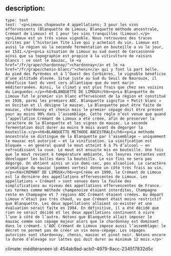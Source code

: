 description:
  -
    type: text
    text: '<p>Limoux chapeaute 4 appellations; 3 pour les vins effervescents (Blanquette de Limoux, Blanquette méthode ancestrale, Crémant de Limoux) et 1 pour les vins tranquilles (Limoux).</p><p>Limoux est un très vieux vignoble. Nous retrouvons des traces écrites par l’historien Tite Live qui y achetait du vin. Limoux est aussi la région où la seconde fermentation en bouteille a vu le jour, en 1531.</p><p>La situation de Limoux au sud ouest de Carcassonne ainsi que sa topographie est propice à la viticulture de raisins blancs : ce sont le mauzac, le <a href="/fr/grape/chardonnay/">chardonnay</a> et le <a href="/fr/grape/chenin-blanc/">chenin</a> qui y font la part belle.  Au pied des Pyrénées et à l’Ouest des Corbières, le vignoble bénéficie d’une altitude élevée. Situé juste au Sud du Seuil de Naurouze, il bénéficie tant du vent cers atlantique que du vent marin méditerranéen. Ainsi, le climat y est plus frais que chez ses voisins du Languedoc.</p><h6>BLANQUETTE DE LIMOUX</h6><p>La Blanquette de Limoux fut le premier vin blanc effervescent de la région et constitué en 1938, parmi les premiers AOC. Blanquette signifie « Petit blanc » en Occitan et il désigne le mauzac. La Blanquette peut être faite de mauzac, chardonnay et chenin mais le premier cépage doit être présent pour au moins 90% dans l’assemblage. Cette règle n’est venue que quand l’appellation Crémant de Limoux a été créée, afin de préserver la caractère de la Blanquette et les vignes de mauzac. La seconde fermentation doit durer au moins 9 mois avant de dégorger la bouteille.</p><h6>BLANQUETTE METHODE ANCESTRALE</h6><p>La méthode ancestrale se distingue de la Blanquette par l’assemblage – uniquement le mauzac est autorisé – et la vinification. La vinification est bloquée – en général quand le mout atteint 6 à 7% d’alcool – en refroidissant la cuve. Le mout est ensuite mis en bouteille. Une fois que le mout revient à température ambiante, les levures restantes vont développer les bulles dans la bouteille. Le vin fini ne sera pas dégorgé. On obtient ainsi un vin demi-sec, peu alcoolisé. Le caractère aromatique du mauzac (pommes vertes) donne un côté très frais au vin.</p><h6>CREMANT DE LIMOUX</h6><p>Créée en 1990, le Crémant de Limoux est la dernière des appellations effervescentes de Limoux. Les appellations « Crémant » sont venues dans la foulée des simplifications au niveau des appellations effervescentes de France. Les termes comme méthode champenoise étaient interdites, Champagne reste en Champagne et 7 régions AOC Crémant étaient créées. Au départ Limoux n’était pas très chaud, vu que Crémant était moins restrictif que Blanquette. Les deux appellations allaient co-exister et une évaluation serait faite en 1994. En définitive, il a été décidé que rien ne serait décidé et les deux appellations continuent à vivre l’une à côté de l’autre. Notons que Blanquette allait imposer le mauzac comme son cépage majeur alors que le chardonnay est dominant dans le crémant. L’AOC Crémant de Limoux impose aussi l’assemblage: le décret ne permet pas de créer un vin mono-cépage. Les cépages autorisés sont chardonnay, chenin, mauzac et pinot noir. Notons encore la durée d’élevage sur lattes qui doit durer au minimum 12 mois.</p>'
climate: méditéranéen
id: 454ab9ad-acb0-4979-8acc-234517832d5c
